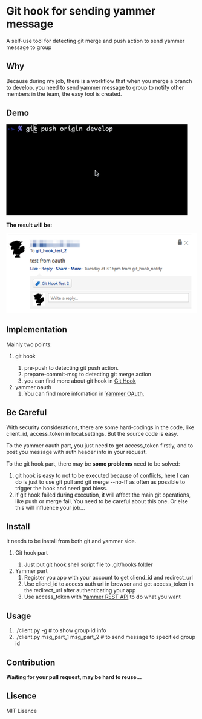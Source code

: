 Git hook for sending yammer message
=============================

A self-use tool for detecting git merge and push action to send yammer message to group


## Why
Because during my job, there is a workflow that when you merge a branch to develop, you need to send yammer message to group to notify other members in the team, the easy tool is created.

## Demo
![alt text][demo]

[demo]: https://raw.githubusercontent.com/hanks/yammer_git_hook/master/resources/demo.gif "demo"

**The result will be:**

![alt text][result]

[result]: https://raw.githubusercontent.com/hanks/yammer_git_hook/master/resources/result.png "result"

## Implementation
Mainly two points:

<ol>
  <li>git hook</li>
    <ol>
      <li>pre-push to detecting git push action.</li>
      <li>prepare-commit-msg to detecting git merge action</li>
      <li>you can find more about git hook in <a href="http://git-scm.com/book/en/Customizing-Git-Git-Hooks">Git Hook</a></li>
    </ol>
  <li>yammer oauth    
    <ol>
      <li>You can find more infomation in <a href="http://developer.yammer.com/authentication/">Yammer OAuth.</a></li>
  </li>
    </ol>
  </li>                
</ol>

## Be Careful
With security considerations, there are some hard-codings in the code, like client\_id, access\_token in local.settings. But the source code is easy. 

To the yammer oauth part, you just need to get access_token firstly, and to post you message with auth header info in your request.

To the git hook part, there may be **some problems** need to be solved:
<ol>
  <li>git hook is easy to not to be executed because of conflicts, here I can do is just to use git pull and git merge --no-ff as often as possible to trigger the hook and need god bless.</li>    
  <li>if git hook failed during execution, it will affect the main git operations, like push or merge fail, You need to be careful about this one. Or else this will influence your job...</li>
</ol>


## Install
It needs to be install from both git and yammer side.
<ol>
  <li>Git hook part</li>
    <ol>
      <li>Just put git hook shell script file to .git/hooks folder</li>
    </ol>
  <li>Yammer part      
    <ol>
      <li>Register you app with your account to get cliend_id and redirect_url</li>
      <li>Use cliend_id to access auth url in browser and get access_token in the redirect_url after authenticating your app</li>
      <li>Use access_token with <a href="http://developer.yammer.com/restapi/">Yammer REST API</a> to do what you want</li>
    </ol>
  </li>                
</ol>

## Usage
1. ./client.py -g # to show group id info<br />
2. ./client.py msg\_part\_1 msg\_part\_2 # to send message to specified group id

## Contribution
**Waiting for your pull request, may be hard to reuse...**

## Lisence
MIT Lisence
